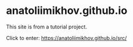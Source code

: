 # anatoliimikhov.github.io
This site is from a tutorial project.

Click to enter: https://anatoliimikhov.github.io/src/
